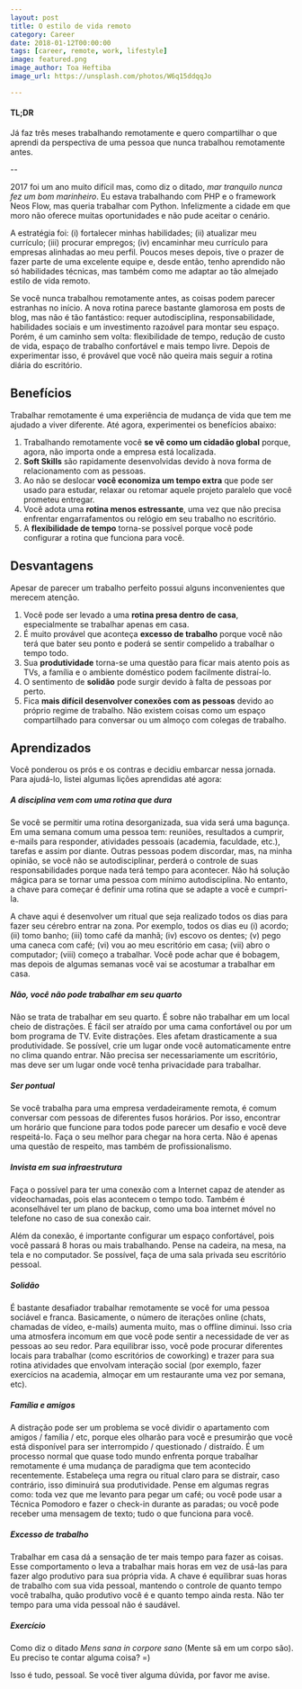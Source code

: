 ```yaml
---
layout: post
title: O estilo de vida remoto
category: Career
date: 2018-01-12T00:00:00
tags: [career, remote, work, lifestyle]
image: featured.png
image_author: Toa Heftiba
image_url: https://unsplash.com/photos/W6q15ddqqJo

---
```


#### TL;DR

Já faz três meses trabalhando remotamente e quero compartilhar o que aprendi da perspectiva de uma pessoa que nunca trabalhou remotamente antes.

--

2017 foi um ano muito difícil mas, como diz o ditado, _mar tranquilo nunca fez um bom marinheiro_. Eu estava trabalhando com PHP e o framework Neos Flow, mas queria trabalhar com Python. Infelizmente a cidade em que moro não oferece muitas oportunidades e não pude aceitar o cenário.

A estratégia foi: (i) fortalecer minhas habilidades; (ii) atualizar meu currículo; (iii) procurar empregos; (iv) encaminhar meu currículo para empresas alinhadas ao meu perfil. Poucos meses depois, tive o prazer de fazer parte de uma excelente equipe e, desde então, tenho aprendido não só habilidades técnicas, mas também como me adaptar ao tão almejado estilo de vida remoto.

Se você nunca trabalhou remotamente antes, as coisas podem parecer estranhas no início. A nova rotina parece bastante glamorosa em posts de blog, mas não é tão fantástico: requer autodisciplina, responsabilidade, habilidades sociais e um investimento razoável para montar seu espaço. Porém, é um caminho sem volta: flexibilidade de tempo, redução de custo de vida, espaço de trabalho confortável e mais tempo livre. Depois de experimentar isso, é provável que você não queira mais seguir a rotina diária do escritório.

## Benefícios

Trabalhar remotamente é uma experiência de mudança de vida que tem me ajudado a viver diferente. Até agora, experimentei os benefícios abaixo:

1. Trabalhando remotamente você **se vê como um cidadão global** porque, agora, não importa onde a empresa está localizada.
2. **Soft Skills** são rapidamente desenvolvidas devido à nova forma de relacionamento com as pessoas.
3. Ao não se deslocar **você economiza um tempo extra** que pode ser usado para estudar, relaxar ou retomar aquele projeto paralelo que você prometeu entregar.
4. Você adota uma **rotina menos estressante**, uma vez que não precisa enfrentar engarrafamentos ou relógio em seu trabalho no escritório.
5. A **flexibilidade de tempo** torna-se possível porque você pode configurar a rotina que funciona para você.

## Desvantagens

Apesar de parecer um trabalho perfeito possui alguns inconvenientes que merecem atenção.

1. Você pode ser levado a uma **rotina presa dentro de casa**, especialmente se trabalhar apenas em casa.
2. É muito provável que aconteça **excesso de trabalho** porque você não terá que bater seu ponto e poderá se sentir compelido a trabalhar o tempo todo.
3. Sua **produtividade** torna-se uma questão para ficar mais atento pois as TVs, a família e o ambiente doméstico podem facilmente distraí-lo.
4. O sentimento de **solidão** pode surgir devido à falta de pessoas por perto.
5. Fica **mais difícil desenvolver conexões com as pessoas** devido ao próprio regime de trabalho. Não existem coisas como um espaço compartilhado para conversar ou um almoço com colegas de trabalho.

## Aprendizados

Você ponderou os prós e os contras e decidiu embarcar nessa jornada. Para ajudá-lo, listei algumas lições aprendidas até agora:

##### A disciplina vem com uma rotina que dura

Se você se permitir uma rotina desorganizada, sua vida será uma bagunça. Em uma semana comum uma pessoa tem: reuniões, resultados a cumprir, e-mails para responder, atividades pessoais (academia, faculdade, etc.), tarefas e assim por diante. Outras pessoas podem discordar, mas, na minha opinião, se você não se autodisciplinar, perderá o controle de suas responsabilidades porque nada terá tempo para acontecer. Não há solução mágica para se tornar uma pessoa com mínimo autodisciplina. No entanto, a chave para começar é definir uma rotina que se adapte a você e cumpri-la.

A chave aqui é desenvolver um ritual que seja realizado todos os dias para fazer seu cérebro entrar na zona. Por exemplo, todos os dias eu (i) acordo; (ii) tomo banho; (iii) tomo café da manhã; (iv) escovo os dentes; (v) pego uma caneca com café; (vi) vou ao meu escritório em casa; (vii) abro o computador; (viii) começo a trabalhar. Você pode achar que é bobagem, mas depois de algumas semanas você vai se acostumar a trabalhar em casa.

##### Não, você não pode trabalhar em seu quarto

Não se trata de trabalhar em seu quarto. É sobre não trabalhar em um local cheio de distrações. É fácil ser atraído por uma cama confortável ou por um bom programa de TV. Evite distrações. Eles afetam drasticamente a sua produtividade. Se possível, crie um lugar onde você automaticamente entre no clima quando entrar. Não precisa ser necessariamente um escritório, mas deve ser um lugar onde você tenha privacidade para trabalhar.

##### Ser pontual

Se você trabalha para uma empresa verdadeiramente remota, é comum conversar com pessoas de diferentes fusos horários. Por isso, encontrar um horário que funcione para todos pode parecer um desafio e você deve respeitá-lo. Faça o seu melhor para chegar na hora certa. Não é apenas uma questão de respeito, mas também de profissionalismo.

##### Invista em sua infraestrutura

Faça o possível para ter uma conexão com a Internet capaz de atender as videochamadas, pois elas acontecem o tempo todo. Também é aconselhável ter um plano de backup, como uma boa internet móvel no telefone no caso de sua conexão cair.

Além da conexão, é importante configurar um espaço confortável, pois você passará 8 horas ou mais trabalhando. Pense na cadeira, na mesa, na tela e no computador. Se possível, faça de uma sala privada seu escritório pessoal.

##### Solidão

É bastante desafiador trabalhar remotamente se você for uma pessoa sociável e franca. Basicamente, o número de iterações online (chats, chamadas de vídeo, e-mails) aumenta muito, mas o offline diminui. Isso cria uma atmosfera incomum em que você pode sentir a necessidade de ver as pessoas ao seu redor. Para equilibrar isso, você pode procurar diferentes locais para trabalhar (como escritórios de coworking) e trazer para sua rotina atividades que envolvam interação social (por exemplo, fazer exercícios na academia, almoçar em um restaurante uma vez por semana, etc).

##### Família e amigos

A distração pode ser um problema se você dividir o apartamento com amigos / família / etc, porque eles olharão para você e presumirão que você está disponível para ser interrompido / questionado / distraído. É um processo normal que quase todo mundo enfrenta porque trabalhar remotamente é uma mudança de paradigma que tem acontecido recentemente. Estabeleça uma regra ou ritual claro para se distrair, caso contrário, isso diminuirá sua produtividade. Pense em algumas regras como: toda vez que me levanto para pegar um café; ou você pode usar a Técnica Pomodoro e fazer o check-in durante as paradas; ou você pode receber uma mensagem de texto; tudo o que funciona para você.

##### Excesso de trabalho

Trabalhar em casa dá a sensação de ter mais tempo para fazer as coisas. Esse comportamento o leva a trabalhar mais horas em vez de usá-las para fazer algo produtivo para sua própria vida. A chave é equilibrar suas horas de trabalho com sua vida pessoal, mantendo o controle de quanto tempo você trabalha, quão produtivo você é e quanto tempo ainda resta. Não ter tempo para uma vida pessoal não é saudável.

##### Exercício

Como diz o ditado _Mens sana in corpore sano_ (Mente sã em um corpo são). Eu preciso te contar alguma coisa? =)

Isso é tudo, pessoal. Se você tiver alguma dúvida, por favor me avise.
